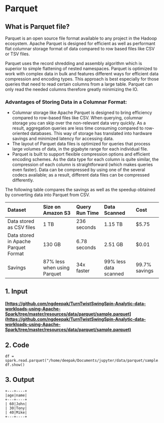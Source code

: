 # Parquet

## What is Parquet file?

Parquet is an open source file format available to any project in the Hadoop ecosystem. Apache Parquet is designed for efficient as well as performant flat columnar storage format of data compared to row based files like CSV or TSV files.

Parquet uses the record shredding and assembly algorithm which is superior to simple flattening of nested namespaces. Parquet is optimized to work with complex data in bulk and features different ways for efficient data compression and encoding types.  This approach is best especially for those queries that need to read certain columns from a large table. Parquet can only read the needed columns therefore greatly minimizing the IO.



### **Advantages of Storing Data in a Columnar Format:**

* Columnar storage like Apache Parquet is designed to bring efficiency compared to row-based files like CSV. When querying, columnar storage you can skip over the non-relevant data very quickly. As a result, aggregation queries are less time consuming compared to row-oriented databases. This way of storage has translated into hardware savings and minimized latency for accessing data.
* The layout of Parquet data files is optimized for queries that process large volumes of data, in the gigabyte range for each individual file.
* Parquet is built to support flexible compression options and efficient encoding schemes. As the data type for each column is quite similar, the compression of each column is straightforward \(which makes queries even faster\). Data can be compressed by using one of the several codecs available; as a result, different data files can be compressed differently.



The following table compares the savings as well as the speedup obtained by converting data into Parquet from CSV.

| Dataset | Size on Amazon S3 | Query Run Time | Data Scanned | Cost |
| :--- | :--- | :--- | :--- | :--- |
| Data stored as CSV files | 1 TB | 236 seconds | 1.15 TB | $5.75 |
| Data stored in Apache Parquet Format | 130 GB | 6.78 seconds | 2.51 GB | $0.01 |
| Savings | 87% less when using Parquet | 34x faster | 99% less data scanned | 99.7% savings |

## 1. Input

#### [https://github.com/ngdeepak/TurnTwistSwingSpin-Analytic-data-workloads-using-Apache-Spark/tree/master/resources/data/parquet/sample.parquet](https://github.com/ngdeepak/TurnTwistSwingSpin-Analytic-data-workloads-using-Apache-Spark/tree/master/resources/data/parquet/sample.parquet)

## 2. Code

```text
df = spark.read.parquet("/home/deepak/Documents/jupyter/data/parquet/sample.parquet")
df.show()
```

## 3. Output

```text
+---+----+
|age|name|
+---+----+
| 60|John|
| 30|Tony|
| 40|Mike|
+---+----+
```

